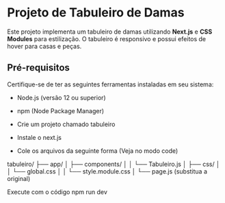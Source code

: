 # Projeto de Tabuleiro de Damas

Este projeto implementa um tabuleiro de damas utilizando **Next.js** e **CSS Modules** para estilização. O tabuleiro é responsivo e possui efeitos de hover para casas e peças.

## Pré-requisitos

Certifique-se de ter as seguintes ferramentas instaladas em seu sistema:
- Node.js (versão 12 ou superior)
- npm (Node Package Manager)

- Crie um projeto chamado tabuleiro 
- Instale o next.js
- Cole os arquivos da seguinte forma (Veja no modo code)

tabuleiro/
├── app/
│   ├── components/
│   │   └── Tabuleiro.js
│   ├── css/
│   │   └── global.css
│   │   └── style.module.css
│   └── page.js (substitua a original) 

Execute com o código npm run dev
